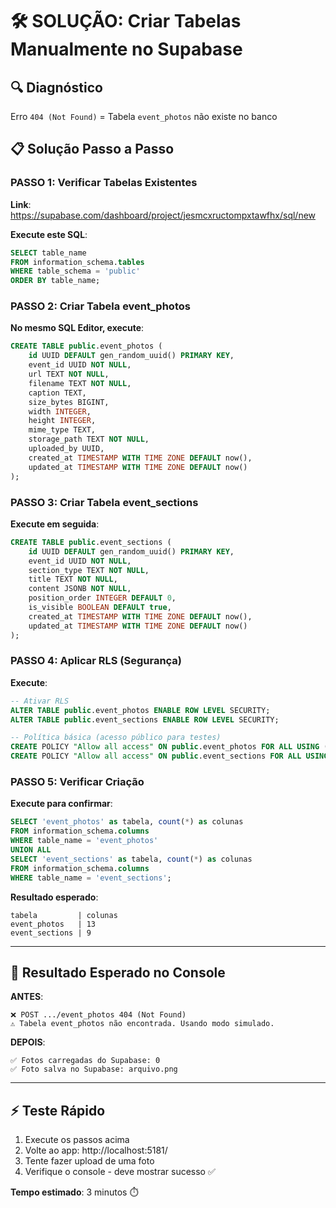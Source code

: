 # 🛠️ SOLUÇÃO: Criar Tabelas Manualmente no Supabase

## 🔍 **Diagnóstico**
Erro `404 (Not Found)` = Tabela `event_photos` não existe no banco

## 📋 **Solução Passo a Passo**

### **PASSO 1: Verificar Tabelas Existentes**
**Link**: https://supabase.com/dashboard/project/jesmcxructompxtawfhx/sql/new

**Execute este SQL**:
```sql
SELECT table_name 
FROM information_schema.tables 
WHERE table_schema = 'public' 
ORDER BY table_name;
```

### **PASSO 2: Criar Tabela event_photos**
**No mesmo SQL Editor, execute**:
```sql
CREATE TABLE public.event_photos (
    id UUID DEFAULT gen_random_uuid() PRIMARY KEY,
    event_id UUID NOT NULL,
    url TEXT NOT NULL,
    filename TEXT NOT NULL,
    caption TEXT,
    size_bytes BIGINT,
    width INTEGER,
    height INTEGER,
    mime_type TEXT,
    storage_path TEXT NOT NULL,
    uploaded_by UUID,
    created_at TIMESTAMP WITH TIME ZONE DEFAULT now(),
    updated_at TIMESTAMP WITH TIME ZONE DEFAULT now()
);
```

### **PASSO 3: Criar Tabela event_sections**
**Execute em seguida**:
```sql
CREATE TABLE public.event_sections (
    id UUID DEFAULT gen_random_uuid() PRIMARY KEY,
    event_id UUID NOT NULL,
    section_type TEXT NOT NULL,
    title TEXT NOT NULL,
    content JSONB NOT NULL,
    position_order INTEGER DEFAULT 0,
    is_visible BOOLEAN DEFAULT true,
    created_at TIMESTAMP WITH TIME ZONE DEFAULT now(),
    updated_at TIMESTAMP WITH TIME ZONE DEFAULT now()
);
```

### **PASSO 4: Aplicar RLS (Segurança)**
**Execute**:
```sql
-- Ativar RLS
ALTER TABLE public.event_photos ENABLE ROW LEVEL SECURITY;
ALTER TABLE public.event_sections ENABLE ROW LEVEL SECURITY;

-- Política básica (acesso público para testes)
CREATE POLICY "Allow all access" ON public.event_photos FOR ALL USING (true);
CREATE POLICY "Allow all access" ON public.event_sections FOR ALL USING (true);
```

### **PASSO 5: Verificar Criação**
**Execute para confirmar**:
```sql
SELECT 'event_photos' as tabela, count(*) as colunas 
FROM information_schema.columns 
WHERE table_name = 'event_photos'
UNION ALL
SELECT 'event_sections' as tabela, count(*) as colunas 
FROM information_schema.columns 
WHERE table_name = 'event_sections';
```

**Resultado esperado**:
```
tabela         | colunas
event_photos   | 13
event_sections | 9
```

---

## 🎯 **Resultado Esperado no Console**

**ANTES**:
```
❌ POST .../event_photos 404 (Not Found)
⚠️ Tabela event_photos não encontrada. Usando modo simulado.
```

**DEPOIS**:
```
✅ Fotos carregadas do Supabase: 0
✅ Foto salva no Supabase: arquivo.png
```

---

## ⚡ **Teste Rápido**

1. Execute os passos acima
2. Volte ao app: http://localhost:5181/
3. Tente fazer upload de uma foto
4. Verifique o console - deve mostrar sucesso ✅

**Tempo estimado**: 3 minutos ⏱️